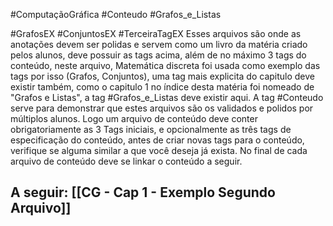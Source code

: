 #ComputaçãoGráfica  #Conteudo #Grafos_e_Listas 

#GrafosEX #ConjuntosEX #TerceiraTagEX
Esses arquivos são onde as anotações devem ser polidas e servem como um livro da matéria criado pelos alunos, deve possuir as tags acima, além de no máximo 3 tags do conteúdo, neste arquivo, Matemática discreta foi usada como exemplo das tags por isso (Grafos, Conjuntos), uma tag mais explicita do capitulo deve existir também, como o capitulo 1 no índice desta matéria foi nomeado de "Grafos e Listas", a tag #Grafos_e_Listas deve existir aqui. A tag #Conteudo serve para demonstrar que estes arquivos são os validados e polidos por múltiplos alunos. Logo um arquivo de conteúdo deve conter obrigatoriamente as 3 Tags iniciais, e opcionalmente as três tags de especificação do conteúdo, antes de criar novas tags para o conteúdo, verifique se alguma similar a que você deseja já exista. No final de cada arquivo de conteúdo deve se linkar o conteúdo a seguir.

## A seguir: [[CG - Cap 1 - Exemplo Segundo Arquivo]]
